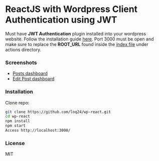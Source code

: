 # ReactJS with Wordpress Client Authentication using JWT
Must have **JWT Authentication** plugin installed into your wordpress website. Follow the installation guide [here](https://github.com/Tmeister/wp-api-jwt-auth). Port 3000 must be open and make sure to replace the **ROOT_URL** found inside the [index file](https://github.com/loq24/wp-react/blob/master/src/actions/index.js) under actions directory.

### Screenshots
- [Posts dashboard](https://www.screencast.com/t/ULnmL4T9)
- [Edit Post dashboard](https://www.screencast.com/t/b5Au7bEl9v)

### Installation
Clone repo:
```sh
git clone https://github.com/loq24/wp-react.git
cd wp-react
npm install
npm start
Access http://localhost:3000/
```

### License
MIT
